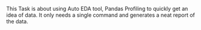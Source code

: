 This Task is about using Auto EDA tool, Pandas Profiling to quickly get an idea of data. It only needs a single command and generates a neat report of the data.
